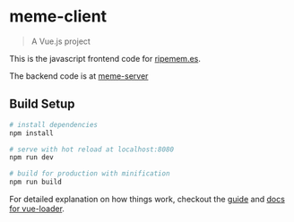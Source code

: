 # meme-client

> A Vue.js project

This is the javascript frontend  code for <a href="https://ripemem.es/">ripemem.es</a>.

The backend code is at <a href="https://github.com/miquels/meme-server">meme-server</a>

## Build Setup

``` bash
# install dependencies
npm install

# serve with hot reload at localhost:8080
npm run dev

# build for production with minification
npm run build
```

For detailed explanation on how things work, checkout the [guide](http://vuejs-templates.github.io/webpack/) and [docs for vue-loader](http://vuejs.github.io/vue-loader).
